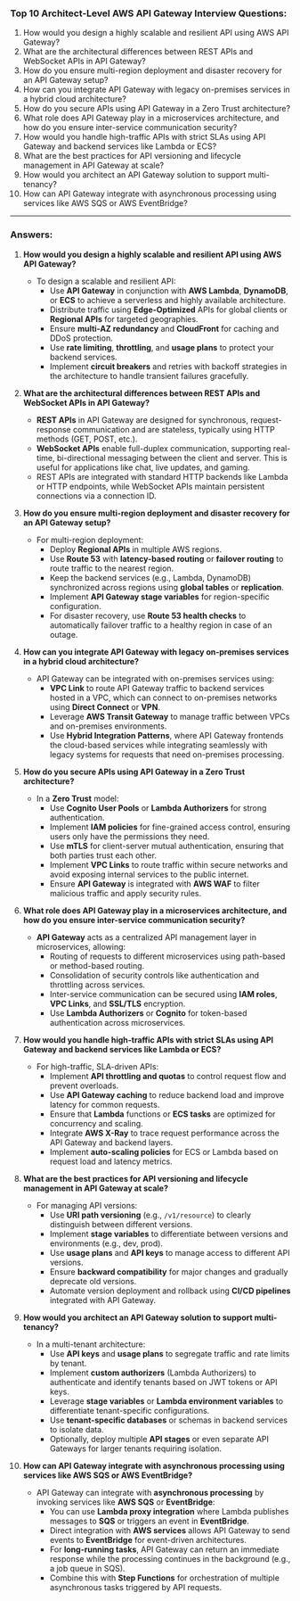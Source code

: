 ### Top 10 Architect-Level AWS API Gateway Interview Questions:

1. How would you design a highly scalable and resilient API using AWS API Gateway?
2. What are the architectural differences between REST APIs and WebSocket APIs in API Gateway?
3. How do you ensure multi-region deployment and disaster recovery for an API Gateway setup?
4. How can you integrate API Gateway with legacy on-premises services in a hybrid cloud architecture?
5. How do you secure APIs using API Gateway in a Zero Trust architecture?
6. What role does API Gateway play in a microservices architecture, and how do you ensure inter-service communication security?
7. How would you handle high-traffic APIs with strict SLAs using API Gateway and backend services like Lambda or ECS?
8. What are the best practices for API versioning and lifecycle management in API Gateway at scale?
9. How would you architect an API Gateway solution to support multi-tenancy?
10. How can API Gateway integrate with asynchronous processing using services like AWS SQS or AWS EventBridge?

---

### Answers:

1. **How would you design a highly scalable and resilient API using AWS API Gateway?**
   - To design a scalable and resilient API:
     - Use **API Gateway** in conjunction with **AWS Lambda**, **DynamoDB**, or **ECS** to achieve a serverless and highly available architecture.
     - Distribute traffic using **Edge-Optimized** APIs for global clients or **Regional APIs** for targeted geographies.
     - Ensure **multi-AZ redundancy** and **CloudFront** for caching and DDoS protection.
     - Use **rate limiting**, **throttling**, and **usage plans** to protect your backend services.
     - Implement **circuit breakers** and retries with backoff strategies in the architecture to handle transient failures gracefully.

2. **What are the architectural differences between REST APIs and WebSocket APIs in API Gateway?**
   - **REST APIs** in API Gateway are designed for synchronous, request-response communication and are stateless, typically using HTTP methods (GET, POST, etc.).
   - **WebSocket APIs** enable full-duplex communication, supporting real-time, bi-directional messaging between the client and server. This is useful for applications like chat, live updates, and gaming.
   - REST APIs are integrated with standard HTTP backends like Lambda or HTTP endpoints, while WebSocket APIs maintain persistent connections via a connection ID.

3. **How do you ensure multi-region deployment and disaster recovery for an API Gateway setup?**
   - For multi-region deployment:
     - Deploy **Regional APIs** in multiple AWS regions.
     - Use **Route 53** with **latency-based routing** or **failover routing** to route traffic to the nearest region.
     - Keep the backend services (e.g., Lambda, DynamoDB) synchronized across regions using **global tables** or **replication**.
     - Implement **API Gateway stage variables** for region-specific configuration.
     - For disaster recovery, use **Route 53 health checks** to automatically failover traffic to a healthy region in case of an outage.

4. **How can you integrate API Gateway with legacy on-premises services in a hybrid cloud architecture?**
   - API Gateway can be integrated with on-premises services using:
     - **VPC Link** to route API Gateway traffic to backend services hosted in a VPC, which can connect to on-premises networks using **Direct Connect** or **VPN**.
     - Leverage **AWS Transit Gateway** to manage traffic between VPCs and on-premises environments.
     - Use **Hybrid Integration Patterns**, where API Gateway frontends the cloud-based services while integrating seamlessly with legacy systems for requests that need on-premises processing.

5. **How do you secure APIs using API Gateway in a Zero Trust architecture?**
   - In a **Zero Trust** model:
     - Use **Cognito User Pools** or **Lambda Authorizers** for strong authentication.
     - Implement **IAM policies** for fine-grained access control, ensuring users only have the permissions they need.
     - Use **mTLS** for client-server mutual authentication, ensuring that both parties trust each other.
     - Implement **VPC Links** to route traffic within secure networks and avoid exposing internal services to the public internet.
     - Ensure **API Gateway** is integrated with **AWS WAF** to filter malicious traffic and apply security rules.

6. **What role does API Gateway play in a microservices architecture, and how do you ensure inter-service communication security?**
   - **API Gateway** acts as a centralized API management layer in microservices, allowing:
     - Routing of requests to different microservices using path-based or method-based routing.
     - Consolidation of security controls like authentication and throttling across services.
     - Inter-service communication can be secured using **IAM roles**, **VPC Links**, and **SSL/TLS** encryption.
     - Use **Lambda Authorizers** or **Cognito** for token-based authentication across microservices.

7. **How would you handle high-traffic APIs with strict SLAs using API Gateway and backend services like Lambda or ECS?**
   - For high-traffic, SLA-driven APIs:
     - Implement **API throttling and quotas** to control request flow and prevent overloads.
     - Use **API Gateway caching** to reduce backend load and improve latency for common requests.
     - Ensure that **Lambda** functions or **ECS tasks** are optimized for concurrency and scaling.
     - Integrate **AWS X-Ray** to trace request performance across the API Gateway and backend layers.
     - Implement **auto-scaling policies** for ECS or Lambda based on request load and latency metrics.

8. **What are the best practices for API versioning and lifecycle management in API Gateway at scale?**
   - For managing API versions:
     - Use **URI path versioning** (e.g., `/v1/resource`) to clearly distinguish between different versions.
     - Implement **stage variables** to differentiate between versions and environments (e.g., dev, prod).
     - Use **usage plans** and **API keys** to manage access to different API versions.
     - Ensure **backward compatibility** for major changes and gradually deprecate old versions.
     - Automate version deployment and rollback using **CI/CD pipelines** integrated with API Gateway.

9. **How would you architect an API Gateway solution to support multi-tenancy?**
   - In a multi-tenant architecture:
     - Use **API keys** and **usage plans** to segregate traffic and rate limits by tenant.
     - Implement **custom authorizers** (Lambda Authorizers) to authenticate and identify tenants based on JWT tokens or API keys.
     - Leverage **stage variables** or **Lambda environment variables** to differentiate tenant-specific configurations.
     - Use **tenant-specific databases** or schemas in backend services to isolate data.
     - Optionally, deploy multiple **API stages** or even separate API Gateways for larger tenants requiring isolation.

10. **How can API Gateway integrate with asynchronous processing using services like AWS SQS or AWS EventBridge?**
    - API Gateway can integrate with **asynchronous processing** by invoking services like **AWS SQS** or **EventBridge**:
      - You can use **Lambda proxy integration** where Lambda publishes messages to **SQS** or triggers an event in **EventBridge**.
      - Direct integration with **AWS services** allows API Gateway to send events to **EventBridge** for event-driven architectures.
      - For **long-running tasks**, API Gateway can return an immediate response while the processing continues in the background (e.g., a job queue in SQS).
      - Combine this with **Step Functions** for orchestration of multiple asynchronous tasks triggered by API requests.
